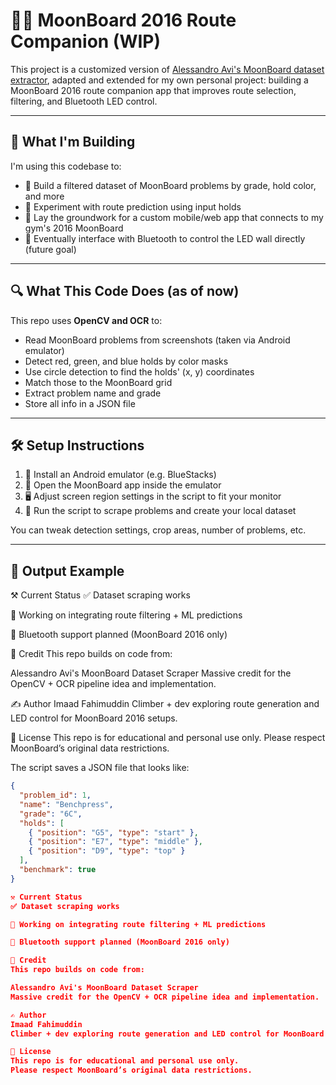 # 🧗‍♂️ MoonBoard 2016 Route Companion (WIP)

This project is a customized version of [Alessandro Avi's MoonBoard dataset extractor](https://github.com/AlessandroAvi/Moonboard_Dataset), adapted and extended for my own personal project: building a MoonBoard 2016 route companion app that improves route selection, filtering, and Bluetooth LED control.

---

## 🚀 What I'm Building

I'm using this codebase to:
- 🧠 Build a filtered dataset of MoonBoard problems by grade, hold color, and more
- 🤖 Experiment with route prediction using input holds
- 📱 Lay the groundwork for a custom mobile/web app that connects to my gym's 2016 MoonBoard
- 🔗 Eventually interface with Bluetooth to control the LED wall directly (future goal)

---

## 🔍 What This Code Does (as of now)

This repo uses **OpenCV and OCR** to:
- Read MoonBoard problems from screenshots (taken via Android emulator)
- Detect red, green, and blue holds by color masks
- Use circle detection to find the holds' (x, y) coordinates
- Match those to the MoonBoard grid
- Extract problem name and grade
- Store all info in a JSON file

---

## 🛠️ Setup Instructions

1. 📲 Install an Android emulator (e.g. BlueStacks)
2. 🧱 Open the MoonBoard app inside the emulator
3. 🖥️ Adjust screen region settings in the script to fit your monitor
4. 🎯 Run the script to scrape problems and create your local dataset

You can tweak detection settings, crop areas, number of problems, etc.

---

## 📁 Output Example

⚒️ Current Status
✅ Dataset scraping works

🔄 Working on integrating route filtering + ML predictions

📡 Bluetooth support planned (MoonBoard 2016 only)

🙏 Credit
This repo builds on code from:

Alessandro Avi's MoonBoard Dataset Scraper
Massive credit for the OpenCV + OCR pipeline idea and implementation.

✍️ Author
Imaad Fahimuddin
Climber + dev exploring route generation and LED control for MoonBoard 2016 setups.

📝 License
This repo is for educational and personal use only.
Please respect MoonBoard’s original data restrictions.

The script saves a JSON file that looks like:

```json
{
  "problem_id": 1,
  "name": "Benchpress",
  "grade": "6C",
  "holds": [
    { "position": "G5", "type": "start" },
    { "position": "E7", "type": "middle" },
    { "position": "D9", "type": "top" }
  ],
  "benchmark": true
}

⚒️ Current Status
✅ Dataset scraping works

🔄 Working on integrating route filtering + ML predictions

📡 Bluetooth support planned (MoonBoard 2016 only)

🙏 Credit
This repo builds on code from:

Alessandro Avi's MoonBoard Dataset Scraper
Massive credit for the OpenCV + OCR pipeline idea and implementation.

✍️ Author
Imaad Fahimuddin
Climber + dev exploring route generation and LED control for MoonBoard 2016 setups.

📝 License
This repo is for educational and personal use only.
Please respect MoonBoard’s original data restrictions.

